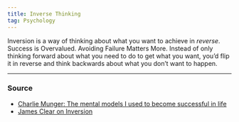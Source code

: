 ```yaml
---
title: Inverse Thinking
tag: Psychology 
---
```

Inversion is a way of thinking about what you want to achieve in _reverse_.
Success is Overvalued. Avoiding Failure Matters More. Instead of only thinking forward about what you need to do to get what you want, you’d flip it in reverse and think backwards about what you don’t want to happen. 

--- 
### Source
- [Charlie Munger: The mental models I used to become successful in life](https://www.youtube.com/watch?v=ZuHHmVX8a00)
- [James Clear on Inversion](https://jamesclear.com/inversion)